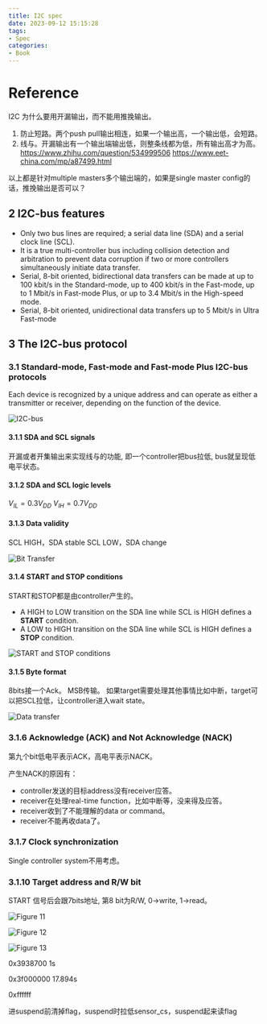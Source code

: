 ```yaml
---
title: I2C spec
date: 2023-09-12 15:15:28
tags:
- Spec
categories:
- Book
---
```

# Reference

I2C 为什么要用开漏输出，而不能用推挽输出。

1. 防止短路。两个push pull输出相连，如果一个输出高，一个输出低，会短路。
2. 线与。开漏输出有一个输出端输出低，则整条线都为低，所有输出高才为高。
https://www.zhihu.com/question/534999506
https://www.eet-china.com/mp/a87499.html

以上都是针对multiple masters多个输出端的，如果是single master config的话，推挽输出是否可以？

## 2 I2C-bus features

- Only two bus lines are required; a serial data line (SDA) and a serial clock line (SCL).
- It is a true multi-controller bus including collision detection and arbitration to prevent
data corruption if two or more controllers simultaneously initiate data transfer.
- Serial, 8-bit oriented, bidirectional data transfers can be made at up to 100 kbit/s in the
Standard-mode, up to 400 kbit/s in the Fast-mode, up to 1 Mbit/s in Fast-mode Plus, or
up to 3.4 Mbit/s in the High-speed mode.
- Serial, 8-bit oriented, unidirectional data transfers up to 5 Mbit/s in Ultra Fast-mode

## 3 The I2C-bus protocol

### 3.1 Standard-mode, Fast-mode and Fast-mode Plus I2C-bus protocols

Each device is recognized by a unique address and can operate as either a transmitter or receiver, depending on the function of the device.

![I2C-bus](https://xyc-1316422823.cos.ap-shanghai.myqcloud.com/20230912171459.png)

#### 3.1.1 SDA and SCL signals

开漏或者开集输出来实现线与的功能, 即一个controller把bus拉低, bus就呈现低电平状态。

#### 3.1.2 SDA and SCL logic levels

$V_{IL}=0.3V_{DD}$
$V_{IH}=0.7V_{DD}$

#### 3.1.3 Data validity

SCL HIGH，SDA stable
SCL LOW，SDA change

![Bit Transfer](https://xyc-1316422823.cos.ap-shanghai.myqcloud.com/20230912173014.png)

#### 3.1.4 START and STOP conditions

START和STOP都是由controller产生的。

- A HIGH to LOW transition on the SDA line while SCL is HIGH defines a **START** condition.
- A LOW to HIGH transition on the SDA line while SCL is HIGH defines a **STOP** condition.

![START and STOP conditions](https://xyc-1316422823.cos.ap-shanghai.myqcloud.com/20230912173741.png)

#### 3.1.5 Byte format

8bits接一个Ack。
MSB传输。
如果target需要处理其他事情比如中断，target可以把SCL拉低，让controller进入wait state。

![Data transfer](https://xyc-1316422823.cos.ap-shanghai.myqcloud.com/20230912174117.png)

### 3.1.6 Acknowledge (ACK) and Not Acknowledge (NACK)

第九个bit低电平表示ACK，高电平表示NACK。

产生NACK的原因有：

- controller发送的目标address没有receiver应答。
- receiver在处理real-time function，比如中断等，没来得及应答。
- receiver收到了不能理解的data or command。
- receiver不能再收data了。

### 3.1.7 Clock synchronization

Single controller system不用考虑。

### 3.1.10 Target address and R/W bit

START 信号后会跟7bits地址, 第8 bit为R/W, 0->write, 1->read。

![Figure 11](https://xyc-1316422823.cos.ap-shanghai.myqcloud.com/20230925094846.png)

![Figure 12](https://xyc-1316422823.cos.ap-shanghai.myqcloud.com/20230925094904.png)

![Figure 13](https://xyc-1316422823.cos.ap-shanghai.myqcloud.com/20230925094914.png)



0x3938700 1s

0x3f000000  17.894s

0xffffff



进suspend前清掉flag，suspend时拉低sensor_cs，suspend起来读flag
